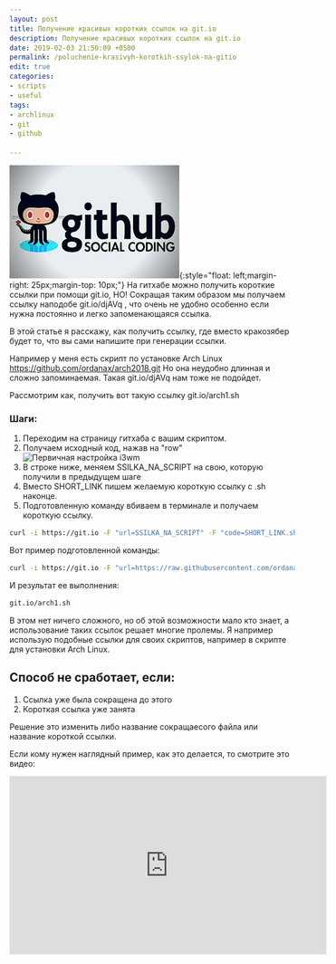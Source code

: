 ```yaml
---
layout: post
title: Получение красивых коротких ссылок на git.io
description: Получение красивых коротких ссылок на git.io
date: 2019-02-03 21:50:09 +0500
permalink: /poluchenie-krasivyh-korotkih-ssylok-na-gitio
edit: true
categories: 
- scripts
- useful
tags:
- archlinux
- git
- github

---
```

![Получение красивых коротких ссылок на git.io](../img/poluchenie-krasivyh-korotkih-ssylok-na-gitio.png){:style="float: left;margin-right: 25px;margin-top: 10px;"} На гитхабе можно получить короткие ссылки при помощи git.io, НО! Сокращая таким образом мы получаем ссылку наподобе git.io/djAVq , что очень не удобно особенно если нужна постоянно и легко запоменающаяся ссылка.

В этой статье я расскажу, как получить ссылку, где вместо кракозябер будет то, что вы сами напишите при генерации ссылки.

Например у меня есть скрипт по установке Arch Linux https://github.com/ordanax/arch2018.git Но она неудобно длинная и сложно запоминаемая. Такая git.io/djAVq нам тоже не подойдет. 

Рассмотрим как, получить вот такую ссылку git.io/arch1.sh

### Шаги:
 1) Переходим на страницу гитхаба с вашим скриптом.  
 2) Получаем исходный код, нажав на "row"  
![Первичная настройка i3wm](https://i.imgur.com/MpSbSMN.png)  
 3) В строке ниже, меняем SSILKA_NA_SCRIPT на свою, которую получили в предыдущем шаге  
 4) Вместо SHORT_LINK пишем желаемую короткую ссылку с .sh наконце.  
 5) Подготовленную команду вбиваем в терминале и получаем короткую ссылку.  


```sh
curl -i https://git.io -F "url=SSILKA_NA_SCRIPT" -F "code=SHORT_LINK.sh"
```


Вот пример подготовленной команды:

```sh
curl -i https://git.io -F "url=https://raw.githubusercontent.com/ordanax/arch2018/master/arch1.sh" -F "соde=arch1.sh"
```


И результат ее выполнения:

```sh
git.io/arch1.sh
```


В этом нет ничего сложного, но об этой возможности мало кто знает, а использование таких ссылок решает многие пролемы. Я например использую подобные ссылки для своих скриптов, например в скрипте для установки Arch Linux.

## Способ не сработает, если:  
1) Ссылка уже была сокращена до этого  
2) Короткая ссылка уже занята

Решение это изменить либо название сокращаесого файла или название короткой ссылки.

Если кому нужен наглядный пример, как это делается, то смотрите это видео:
<iframe width="560" height="315" src="https://www.youtube.com/embed/vh5rbx3QuvQ" frameborder="0" allow="accelerometer; autoplay; encrypted-media; gyroscope; picture-in-picture" allowfullscreen></iframe>
